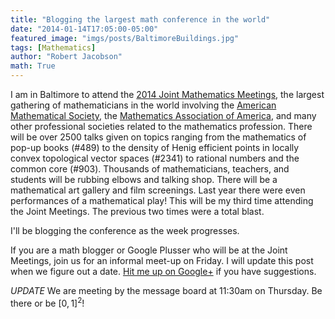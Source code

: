 ```yaml
---
title: "Blogging the largest math conference in the world"
date: "2014-01-14T17:05:00-05:00"
featured_image: "imgs/posts/BaltimoreBuildings.jpg"
tags: [Mathematics]
author: "Robert Jacobson"
math: True
---
```


I am in Baltimore to attend the [2014 Joint Mathematics Meetings](http://jointmathematicsmeetings.org/jmm), the largest gathering of mathematicians in the world involving the [American Mathematical Society](http://ams.org), the [Mathematics Association of America](http://maa.org), and many other professional societies related to the mathematics profession. There will be over 2500 talks given on topics ranging from the mathematics of pop-up books (#489) to the density of Henig efficient points in locally convex topological vector spaces (#2341) to rational numbers and the common core (#903). Thousands of mathematicians, teachers, and students will be rubbing elbows and talking shop. There will be a mathematical art gallery and film screenings. Last year there were even performances of a mathematical play! This will be my third time attending the Joint Meetings. The previous two times were a total blast.

I'll be blogging the conference as the week progresses.

If you are a math blogger or Google Plusser who will be at the Joint Meetings, join us for an informal meet-up on Friday. I will update this post when we figure out a date. [Hit me up on Google+](https://plus.google.com/+RobertJacobson/posts) if you have suggestions.

*UPDATE*
We are meeting by the message board at 11:30am on Thursday. Be there or be $[0,1]^2$!
